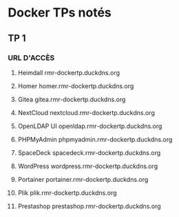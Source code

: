 # Docker TPs notés

## TP 1

### URL D'ACCÈS

1. Heimdall
rmr-dockertp.duckdns.org

2. Homer
homer.rmr-dockertp.duckdns.org

3. Gitea
gitea.rmr-dockertp.duckdns.org

4. NextCloud
nextcloud.rmr-dockertp.duckdns.org

5. OpenLDAP UI
openldap.rmr-dockertp.duckdns.org

6. PHPMyAdmin
phpmyadmin.rmr-dockertp.duckdns.org

7. SpaceDeck
spacedeck.rmr-dockertp.duckdns.org

8. WordPress
wordpress.rmr-dockertp.duckdns.org

9. Portainer
portainer.rmr-dockertp.duckdns.org

10. Plik
plik.rmr-dockertp.duckdns.org

11. Prestashop
prestashop.rmr-dockertp.duckdns.org